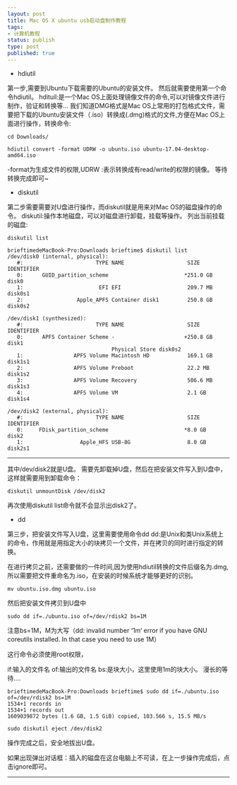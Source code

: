 ```yaml
--- 
layout: post
title: Mac OS X ubuntu usb启动盘制作教程
tags: 
- 计算机教程
status: publish
type: post
published: true
---
```

- hdiutil

第一步,需要到Ubuntu下载需要的Ubuntu的安装文件。
然后就需要使用第一个命令hdiutil。
hdituil:是一个Mac OS上面处理镜像文件的命令,可以对镜像文件进行制作，验证和转换等...
我们知道DMG格式是Mac OS上常用的打包格式文件，需要把下载的Ubuntu安装文件（.iso）转换成(.dmg)格式的文件,方便在Mac OS上面进行操作，转换命令:

>>>

````
cd Downloads/ 
````

````
hdiutil convert -format UDRW -o ubuntu.iso ubuntu-17.04-desktop-amd64.iso
````

-format为生成文件的权限,UDRW :表示转换成有read/write的权限的镜像。
等待转换完成即可~

- diskutil

第二步需要需要对U盘进行操作，而diskutil就是用来对Mac OS的磁盘操作的命令。
diskutil:操作本地磁盘，可以对磁盘进行卸载，挂载等操作。
列出当前挂载的磁盘:

````
diskutil list
````

````
brieftimedeMacBook-Pro:Downloads brieftime$ diskutil list
/dev/disk0 (internal, physical):
   #:                       TYPE NAME                    SIZE       IDENTIFIER
   0:      GUID_partition_scheme                        *251.0 GB   disk0
   1:                        EFI EFI                     209.7 MB   disk0s1
   2:                 Apple_APFS Container disk1         250.8 GB   disk0s2

/dev/disk1 (synthesized):
   #:                       TYPE NAME                    SIZE       IDENTIFIER
   0:      APFS Container Scheme -                      +250.8 GB   disk1
                                 Physical Store disk0s2
   1:                APFS Volume Macintosh HD            169.1 GB   disk1s1
   2:                APFS Volume Preboot                 22.2 MB    disk1s2
   3:                APFS Volume Recovery                506.6 MB   disk1s3
   4:                APFS Volume VM                      2.1 GB     disk1s4

/dev/disk2 (external, physical):
   #:                       TYPE NAME                    SIZE       IDENTIFIER
   0:     FDisk_partition_scheme                        *8.0 GB     disk2
   1:                  Apple_HFS USB-8G                  8.0 GB     disk2s1
````

---

其中/dev/disk2就是U盘。
需要先卸载掉U盘，然后在把安装文件写入到U盘中，这样就需要用到卸载命令：

````
diskutil unmountDisk /dev/disk2
````

再次使用diskutil list命令就不会显示出disk2了。

- dd

第三步，把安装文件写入U盘，这里需要使用命令dd
dd:是Unix和类Unix系统上的命令，作用就是用指定大小的块拷贝一个文件，并在拷贝的同时进行指定的转换。

在进行拷贝之前，还需要做的一件时间,因为使用hdiutil转换的文件后缀名为.dmg,所以需要把文件重命名为.iso，在安装的时候系统才能够更好的识别。

````
mv ubuntu.iso.dmg ubuntu.iso
````

然后把安装文件拷贝到U盘中

````
sudo dd if=./ubuntu.iso of=/dev/rdisk2 bs=1M
````

注意bs=1M，M为大写（dd: invalid number ‘1m‘ error if you have GNU coreutils installed. In that case you need to use 1M）

这行命令必须使用root权限，

if:输入的文件名
of:输出的文件名
bs:是块大小，这里使用1m的块大小。
漫长的等待....

````
brieftimedeMacBook-Pro:Downloads brieftime$ sudo dd if=./ubuntu.iso of=/dev/rdisk2 bs=1M
1534+1 records in
1534+1 records out
1609039872 bytes (1.6 GB, 1.5 GiB) copied, 103.566 s, 15.5 MB/s
````

````
sudo diskutil eject /dev/disk2
````

操作完成之后，安全地拔出U盘。

如果出现弹出对话框：插入的磁盘在这台电脑上不可读，在上一步操作完成后，点击ignore即可。

---
